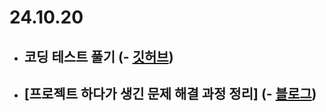 # 24.10.20

- ## 코딩 테스트 풀기 (- [깃허브](https://github.com/rim109/codingtest-practice))
- ## [프로젝트 하다가 생긴 문제 해결 과정 정리] (- [블로그](https://rim109.tistory.com/264))
